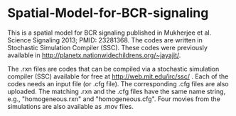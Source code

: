 # Spatial-Model-for-BCR-signaling
This is a spatial model for BCR signaling published in Mukherjee et al. Science Signaling 2013; PMID:  23281368. The codes are written in Stochastic Simulation Compiler (SSC). These codes were previously available in http://planetx.nationwidechildrens.org/~jayajit/.

The .rxn files are codes that can be compiled via a stochastic simulation compiler (SSC) available for free at http://web.mit.edu/irc/ssc/ . 
Each of the codes needs an input file (or .cfg file). The corresponding .cfg files are also uploaded. The matching .rxn and the .cfg files have the same name string, e.g., "homogeneous.rxn" and "homogeneous.cfg".
Four movies from the simulations are also available as .mov files.
